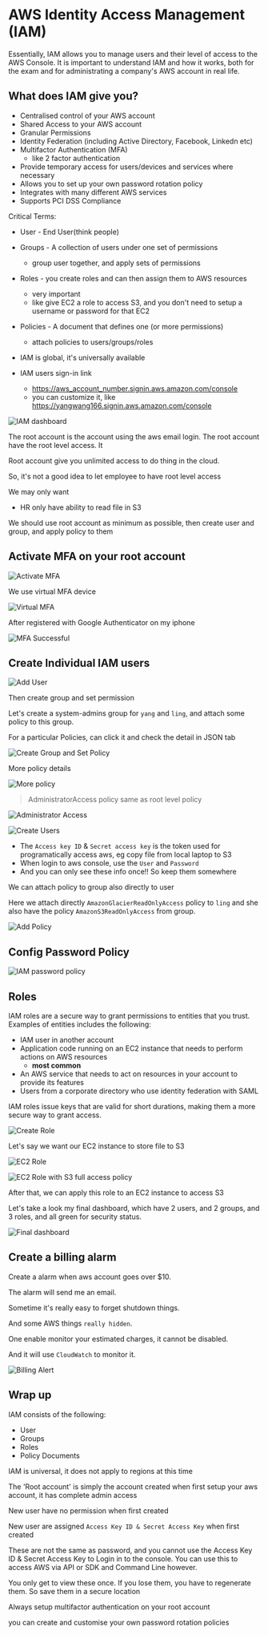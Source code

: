 # AWS Identity Access Management (IAM)

Essentially, IAM allows you to manage users and their level of access to the AWS Console. It is important to understand IAM and how it works, both for the exam and for administrating a company's AWS account in real life.

## What does IAM give you?

* Centralised control of your AWS account
* Shared Access to your AWS account
* Granular Permissions
* Identity Federation (including Active Directory, Facebook, Linkedn etc)
* Multifactor Authentication (MFA)
  * like 2 factor authentication
* Provide temporary access for users/devices and services where necessary
* Allows you to set up your own password rotation policy
* Integrates with many different AWS services
* Supports PCI DSS Compliance

Critical Terms:

* User - End User(think people)
* Groups - A collection of users under one set of permissions
  * group user together, and apply sets of permissions
* Roles - you create roles and can then assign them to AWS resources
  * very important
  * like give EC2 a role to access S3, and you don't need to setup a username or password for that EC2
* Policies - A document that defines one (or more permissions)
  * attach policies to users/groups/roles

* IAM is global, it's universally available

* IAM users sign-in link
  * https://aws_account_number.signin.aws.amazon.com/console
  * you can customize it, like https://yangwang166.signin.aws.amazon.com/console

![IAM dashboard](../images/aws_iam/iam_dashboard.png)

The root account is the account using the aws email login. The root account have the root level access. It

Root account give you unlimited access to do thing in the cloud.

So, it's not a good idea to let employee to have root level access

We may only want
* HR only have ability to read file in S3

We should use root account as minimum as possible, then create user and group, and apply policy to them

## Activate MFA on your root account

![Activate MFA](../images/aws_iam/activate_mfa.png)

We use virtual MFA device

![Virtual MFA](../images/aws_iam/virtual_mfa.png)

After registered with Google Authenticator on my iphone

![MFA Successful](../images/aws_iam/mfa_ok.png)

## Create Individual IAM users

![Add User](../images/aws_iam/add_user.png)

Then create group and set permission

Let's create a system-admins group for `yang` and `ling`, and attach some policy to this group.

For a particular Policies, can click it and check the detail in JSON tab


![Create Group and Set Policy](../images/aws_iam/group_policy.png)

More policy details

![More policy](../images/aws_iam/more_policy.png)

> AdministratorAccess policy same as root level policy


![Administrator Access](../images/aws_iam/admin_access.png)

![Create Users](../images/aws_iam/create_users.png)

* The `Access key ID` & `Secret access key` is the token used for programatically access aws, eg copy file from local laptop to S3
* When login to aws console, use the `User` and `Password`
* And you can only see these info once!! So keep them somewhere

We can attach policy to group also directly to user

Here we attach directly `AmazonGlacierReadOnlyAccess` policy to `ling` and she also have the policy `AmazonS3ReadOnlyAccess` from group.

![Add Policy](../images/aws_iam/add_policy.png)

## Config Password Policy

![IAM password policy](../images/aws_iam/iam_password_policy.png)

## Roles

IAM roles are a secure way to grant permissions to entities that you trust. Examples of entities includes the following:
* IAM user in another account
* Application code running on an EC2 instance that needs to perform actions on AWS resources
  * **most common**
* An AWS service that needs to act on resources in your account to provide its features
* Users from a corporate directory who use identity federation with SAML

IAM roles issue keys that are valid for short durations, making them a more secure way to grant access.

![Create Role](../images/aws_iam/create_role.png)

Let's say we want our EC2 instance to store file to S3

![EC2 Role](../images/aws_iam/ec2_role.png)

![EC2 Role with S3 full access policy](../images/aws_iam/ec2_role_s3.png)

After that, we can apply this role to an EC2 instance to access S3

Let's take a look my final dashboard, which have 2 users, and 2 groups, and 3 roles, and all green for security status.

![Final dashboard](../images/aws_iam/final_dashboard.png)

## Create a billing alarm

Create a alarm when aws account goes over $10.

The alarm will send me an email.

Sometime it's really easy to forget shutdown things.

And some AWS things `really hidden`.

One enable monitor your estimated charges, it cannot be disabled.

And it will use `CloudWatch` to monitor it.

![Billing Alert](../images/aws_iam/bill_alert.png)

## Wrap up

IAM consists of the following:
* User
* Groups
* Roles
* Policy Documents

IAM is universal, it does not apply to regions at this time

The 'Root account' is simply the account created when first setup your aws account, it has complete admin access

New user have no permission when first created

New user are assigned `Access Key ID & Secret Access Key` when first created

These are not the same as password, and you cannot use the Access Key ID & Secret Access Key to Login in to the console. You can use this to access AWS via API or SDK and Command Line however.

You only get to view these once. If you lose them, you have to regenerate them. So save them in a secure location

Always setup multifactor authentication on your root account

you can create and customise your own password rotation policies
